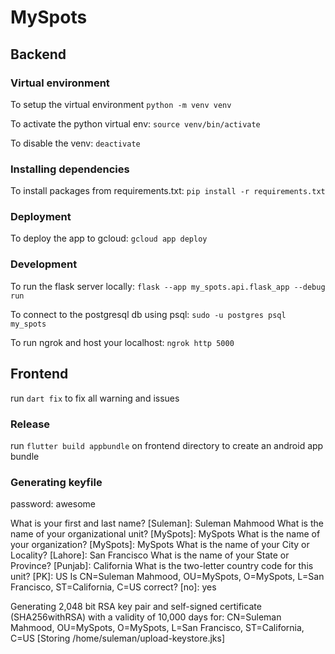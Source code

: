 # MySpots

## Backend

### Virtual environment

To setup the virtual environment
`python -m venv venv`

To activate the python virtual env:
`source venv/bin/activate`

To disable the venv:
`deactivate`

### Installing dependencies

To install packages from requirements.txt:
`pip install -r requirements.txt`

### Deployment

To deploy the app to gcloud:
`gcloud app deploy`

### Development

To run the flask server locally:
`flask --app my_spots.api.flask_app --debug run`

To connect to the postgresql db using psql:
`sudo -u postgres psql my_spots`

To run ngrok and host your localhost:
`ngrok http 5000`

## Frontend

run `dart fix` to fix all warning and issues

### Release
run `flutter build appbundle` on frontend directory to create an android app bundle

### Generating keyfile

password: awesome

What is your first and last name?
  [Suleman]:  Suleman Mahmood
What is the name of your organizational unit?
  [MySpots]:  MySpots
What is the name of your organization?
  [MySpots]:  MySpots
What is the name of your City or Locality?
  [Lahore]:  San Francisco
What is the name of your State or Province?
  [Punjab]:  California
What is the two-letter country code for this unit?
  [PK]:  US
Is CN=Suleman Mahmood, OU=MySpots, O=MySpots, L=San Francisco, ST=California, C=US correct?
  [no]:  yes

Generating 2,048 bit RSA key pair and self-signed certificate (SHA256withRSA) with a validity of 10,000 days
        for: CN=Suleman Mahmood, OU=MySpots, O=MySpots, L=San Francisco, ST=California, C=US
[Storing /home/suleman/upload-keystore.jks]
